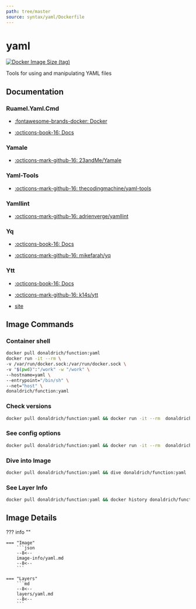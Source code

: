 ```yaml
---
path: tree/master
source: syntax/yaml/Dockerfile
---
```


# yaml

[![Docker Image Size (tag)](https://img.shields.io/docker/image-size/donaldrich/function/yaml?color=blue&label=donaldrich/function:yaml&logo=docker&style=flat-square)](https://hub.docker.com/r/donaldrich/function/yaml)

Tools for using and manipulating YAML files

## Documentation

### Ruamel.Yaml.Cmd

- [:fontawesome-brands-docker: Docker](https://hub.docker.com/r/https://github.com/madmuffin1/ruamel.yaml-docker/blob/master/Dockerfile)

- [:octicons-book-16: Docs](https://sourceforge.net/projects/ruamel-yaml-cmd)

### Yamale

- [:octicons-mark-github-16: 23andMe/Yamale](https://github.com/23andMe/Yamale)

### Yaml-Tools

- [:octicons-mark-github-16: thecodingmachine/yaml-tools](https://github.com/thecodingmachine/yaml-tools)

### Yamllint

- [:octicons-mark-github-16: adrienverge/yamllint](https://github.com/adrienverge/yamllint)

### Yq

- [:octicons-book-16: Docs](https://mikefarah.gitbook.io/yq)

- [:octicons-mark-github-16: mikefarah/yq](https://github.com/mikefarah/yq)

### Ytt

- [:octicons-book-16: Docs](https://github.com/k14s/ytt/blob/develop/docs/README.md)

- [:octicons-mark-github-16: k14s/ytt](https://github.com/k14s/ytt)

- [site](https://get-ytt.io)

## Image Commands

### Container shell

```sh
docker pull donaldrich/function:yaml
docker run -it --rm \
-v /var/run/docker.sock:/var/run/docker.sock \
-v "$(pwd)":"/work" -w "/work" \
--hostname=yaml \
--entrypoint="/bin/sh" \
--net="host" \
donaldrich/function:yaml
```

### Check versions

```sh
docker pull donaldrich/function:yaml && docker run -it --rm  donaldrich/function:yaml validate
```

### See config options

```sh
docker pull donaldrich/function:yaml && docker run -it --rm  donaldrich/function:yaml help
```

### Dive into Image

```sh
docker pull donaldrich/function:yaml && dive donaldrich/function:yaml
```

### See Layer Info

```sh
docker pull donaldrich/function:yaml && docker history donaldrich/function:yaml
```

## Image Details

??? info ""

    === "Image"
        ```json
        --8<--
        image-info/yaml.md
        --8<--
        ```

    === "Layers"
        ```md
        --8<--
        layers/yaml.md
        --8<--
        ```
